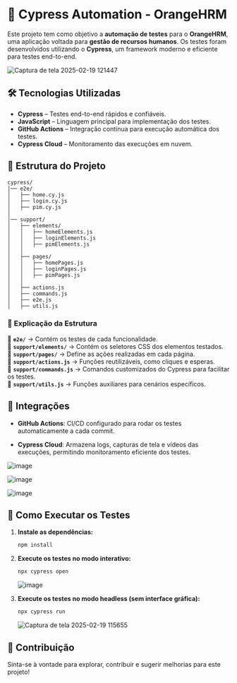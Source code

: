 # 🚀 Cypress Automation - OrangeHRM

Este projeto tem como objetivo a **automação de testes** para o **OrangeHRM**, uma aplicação voltada para **gestão de recursos humanos**. Os testes foram desenvolvidos utilizando o **Cypress**, um framework moderno e eficiente para testes end-to-end.

![Captura de tela 2025-02-19 121447](https://github.com/user-attachments/assets/42149be1-7578-48e0-bfd1-cb951843f019)


## 🛠 Tecnologias Utilizadas

- **Cypress** – Testes end-to-end rápidos e confiáveis.
- **JavaScript** – Linguagem principal para implementação dos testes.
- **GitHub Actions** – Integração contínua para execução automática dos testes.
- **Cypress Cloud** – Monitoramento das execuções em nuvem.

## 📂 Estrutura do Projeto

```
cypress/
│── e2e/
│   ├── home.cy.js
│   ├── login.cy.js
│   ├── pim.cy.js
│
│── support/
│   ├── elements/
│   │   ├── homeElements.js
│   │   ├── loginElements.js
│   │   ├── pimElements.js
│   │
│   ├── pages/
│   │   ├── homePages.js
│   │   ├── loginPages.js
│   │   ├── pimPages.js
│   │
│   ├── actions.js
│   ├── commands.js
│   ├── e2e.js
│   ├── utils.js
```

### 🔹 **Explicação da Estrutura**

📌 **`e2e/`** → Contém os testes de cada funcionalidade.  
📌 **`support/elements/`** → Contém os seletores CSS dos elementos testados.  
📌 **`support/pages/`** → Define as ações realizadas em cada página.  
📌 **`support/actions.js`** → Funções reutilizáveis, como cliques e esperas.  
📌 **`support/commands.js`** → Comandos customizados do Cypress para facilitar os testes.  
📌 **`support/utils.js`** → Funções auxiliares para cenários específicos.

## 🚀 Integrações

- **GitHub Actions**: CI/CD configurado para rodar os testes automaticamente a cada commit.


- **Cypress Cloud**: Armazena logs, capturas de tela e vídeos das execuções, permitindo monitoramento eficiente dos testes.

![image](https://github.com/user-attachments/assets/53086622-8c33-4913-a1b5-3fbf1882cda9)

![image](https://github.com/user-attachments/assets/13a8f572-0306-4be1-8c5b-caa11de36e1b)

![image](https://github.com/user-attachments/assets/86055edd-afac-4ace-a9b3-569dd4dd0418)


## 🏁 Como Executar os Testes

1. **Instale as dependências:**

   ```sh
   npm install
   ```

2. **Execute os testes no modo interativo:**

   ```sh
   npx cypress open
   ```

   ![image](https://github.com/user-attachments/assets/f17e290a-c2a4-4746-9e5e-f75dab89dfee)


3. **Execute os testes no modo headless (sem interface gráfica):**

   ```sh
   npx cypress run
   ```

   ![Captura de tela 2025-02-19 115655](https://github.com/user-attachments/assets/88feaab1-e7b1-4137-9ca3-063316b9f4d8)


## 📌 Contribuição

Sinta-se à vontade para explorar, contribuir e sugerir melhorias para este projeto!
